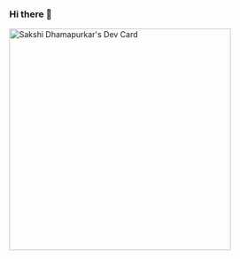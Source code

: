 ### Hi there 👋

<!--
**sakshieng/sakshieng** is a ✨ _special_ ✨ repository because its `README.md` (this file) appears on your GitHub profile.

Here are some ideas to get you started:

- 🔭 I’m currently working on ...
- 🌱 I’m currently learning ...
- 👯 I’m looking to collaborate on ...
- 🤔 I’m looking for help with ...
- 💬 Ask me about ...
- 📫 How to reach me: ...
- 😄 Pronouns: ...
- ⚡ Fun fact: ...
-->
<a href="https://app.daily.dev/sakshi1305"><img src="https://api.daily.dev/devcards/?r=mg6" width="400" alt="Sakshi Dhamapurkar's Dev Card"/></a>
